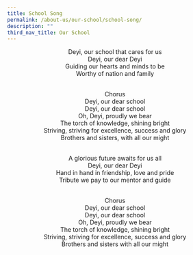 ```yaml
---
title: School Song
permalink: /about-us/our-school/school-song/
description: ""
third_nav_title: Our School
---
```

<center> Deyi, our school that cares for us <br>
Deyi, our dear Deyi <br>
Guiding our hearts and minds to be <br>
Worthy of nation and family <br><br>

Chorus <br>
Deyi, our dear school <br>
Deyi, our dear school <br>
Oh, Deyi, proudly we bear <br>
The torch of knowledge, shining bright <br>
Striving, striving for excellence, success and glory <br>
Brothers and sisters, with all our might <br><br>

A glorious future awaits for us all <br>
Deyi, our dear Deyi <br>
Hand in hand in friendship, love and pride <br>
Tribute we pay to our mentor and guide <br><Br>

Chorus <br>
Deyi, our dear school <br>
Deyi, our dear school <br>
Oh, Deyi, proudly we bear <br>
The torch of knowledge, shining bright <br>
Striving, striving for excellence, success and glory <br>
Brothers and sisters with all our might